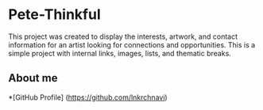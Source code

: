 # Pete-Thinkful
This project was created to display the interests, artwork, and contact information for an artist looking for connections and opportunities. This is a simple project with internal links, images, lists, and thematic breaks.
## About me
*[GitHub Profile] (https://github.com/lnkrchnavi)

